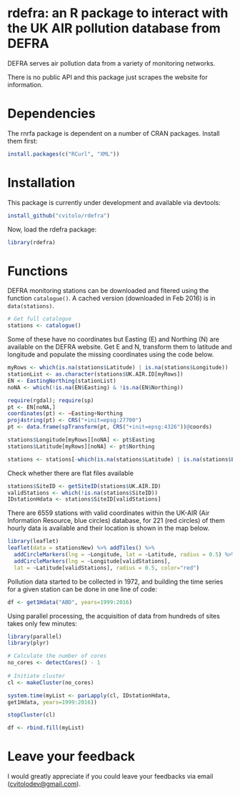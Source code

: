 rdefra: an R package to interact with the UK AIR pollution database from DEFRA
=======

DEFRA serves air pollution data from a variety of monitoring networks. 

There is no public API and this package just scrapes the website for information. 


# Dependencies
The rnrfa package is dependent on a number of CRAN packages. Install them first:

```R
install.packages(c("RCurl", "XML"))
```


# Installation
This package is currently under development and available via devtools:

```R
install_github("cvitolo/rdefra")
```

Now, load the rdefra package:

```R
library(rdefra)
```

# Functions
DEFRA monitoring stations can be downloaded and fitered using the function `catalogue()`. A cached version (downloaded in Feb 2016) is in `data(stations)`. 

```R
# Get full catalogue
stations <- catalogue()
```

Some of these have no coordinates but Easting (E) and Northing (N) are available on the DEFRA website. Get E and N, transform them to latitude and longitude and populate the missing coordinates using the code below.

```R
myRows <- which(is.na(stations$Latitude) | is.na(stations$Longitude))
stationList <- as.character(stations$UK.AIR.ID[myRows])
EN <- EastingNorthing(stationList)
noNA <- which(!is.na(EN$Easting) & !is.na(EN$Northing))

require(rgdal); require(sp)
pt <- EN[noNA,]
coordinates(pt) <- ~Easting+Northing
proj4string(pt) <- CRS("+init=epsg:27700")
pt <- data.frame(spTransform(pt, CRS("+init=epsg:4326"))@coords)  

stations$Longitude[myRows][noNA] <- pt$Easting
stations$Latitude[myRows][noNA] <- pt$Northing

stations <- stations[-which(is.na(stations$Latitude) | is.na(stations$Longitude)),]
```

Check whether there are flat files available
```R
stations$SiteID <- getSiteID(stations$UK.AIR.ID)
validStations <- which(!is.na(stations$SiteID))
IDstationHdata <- stations$SiteID[validStations] 
```

There are 6559 stations with valid coordinates within the UK-AIR (Air Information Resource, blue circles) database, for 221 (red circles) of them hourly data is available and their location is shown in the map below.

```R
library(leaflet)
leaflet(data = stationsNew) %>% addTiles() %>% 
  addCircleMarkers(lng = ~Longitude, lat = ~Latitude, radius = 0.5) %>% 
  addCircleMarkers(lng = ~Longitude[validStations], 
  lat = ~Latitude[validStations], radius = 0.5, color="red")
```

Pollution data started to be collected in 1972, and building the time series for a given station can be done in one line of code:

```R
df <- get1Hdata("ABD", years=1999:2016)
```

Using parallel processing, the acquisition of data from hundreds of sites takes only few minutes:

```R
library(parallel)
library(plyr)

# Calculate the number of cores
no_cores <- detectCores() - 1
 
# Initiate cluster
cl <- makeCluster(no_cores)

system.time(myList <- parLapply(cl, IDstationHdata, 
get1Hdata, years=1999:2016))

stopCluster(cl)

df <- rbind.fill(myList)
```


# Leave your feedback
I would greatly appreciate if you could leave your feedbacks via email (cvitolodev@gmail.com).
